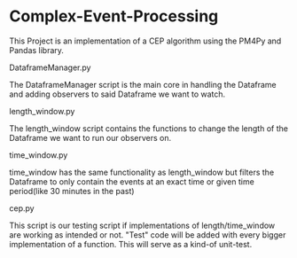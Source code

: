# Complex-Event-Processing

This Project is an implementation of a CEP algorithm using the PM4Py and Pandas library.

DataframeManager.py

The DataframeManager script is the main core in handling the Dataframe and adding observers to said Dataframe we want to watch.


length_window.py

The length_window script contains the functions to change the length of the Dataframe
we want to run our observers on.


time_window.py

time_window has the same functionality as length_window but filters the Dataframe 
to only contain the events at an exact time or given time period(like 30 minutes in the past)


cep.py

This script is our testing script if implementations of length/time_window are working as intended or not.
"Test" code will be added with every bigger implementation of a function. This will serve
as a kind-of unit-test.